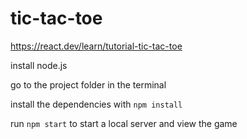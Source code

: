 # tic-tac-toe
 
 https://react.dev/learn/tutorial-tic-tac-toe

 install node.js

 go to the project folder in the terminal

 install the dependencies with ```npm install```

 run ```npm start``` to start a local server and view the game